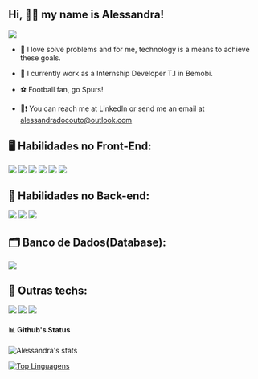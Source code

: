 
## Hi, ✌🏻 my name is Alessandra!  

<a href="https://www.linkedin.com/in/alessandradocouto"><img src="https://img.shields.io/badge/LinkedIn-0077B5?style=for-the-badge&logo=linkedin&logoColor=white"></a> 

- 📗 I love solve problems and for me, technology is a means to achieve these goals. 

- 💯 I currently work as a Internship Developer T.I in Bemobi. 

- ⚽️ Football fan, go Spurs!

- 📱❗ You can reach me at LinkedIn or send me an email at alessandradocouto@outlook.com



## 🖥 Habilidades no Front-End:


<img src="https://img.shields.io/badge/HTML5-E34F26?style=for-the-badge&logo=html5&logoColor=white">  <img src="https://img.shields.io/badge/CSS3-1572B6?style=for-the-badge&logo=css3&logoColor=white"> <img src="https://img.shields.io/badge/JavaScript-F7DF1E?style=for-the-badge&logo=javascript&logoColor=black">   <img src="https://img.shields.io/badge/Git-F05032?style=for-the-badge&logo=git&logoColor=white">
<img src="https://img.shields.io/badge/React-20232A?style=for-the-badge&logo=react&logoColor=61DAFB">
<img src="https://img.shields.io/badge/Material--UI-4285F4?style=for-the-badge&logo=mui&logoColor=white">


## 📝 Habilidades no Back-end:

<img src="https://img.shields.io/badge/Java-F22F46?style=for-the-badge&logo=openjdk&logoColor=003791">  
<img src="https://img.shields.io/badge/C%23-239120?style=for-the-badge&logo=c-sharp&logoColor=white">
<img src="https://img.shields.io/badge/.NET-5C2D91?style=for-the-badge&logo=.net&logoColor=white">


## 🗂 Banco de Dados(Database):


<img src="https://img.shields.io/badge/Mysql-FFBE00?style=for-the-badge&logo=mysql&logoColor=blue">

 
## 🔎 Outras techs:

 <img src="https://img.shields.io/badge/TypeScript-007ACC?style=for-the-badge&logo=typescript&logoColor=white">  <img src="https://img.shields.io/badge/Figma-30363D?style=for-the-badge&logo=figma&logoColor=#white">  <img src="https://img.shields.io/badge/Inkscape-000000?style=for-the-badge&logo=Inkscape&logoColor=white"> 



#### 📊 Github's Status

![Alessandra's stats](https://github-readme-stats.vercel.app/api?username=alessandradocouto&theme=dracula&show_icons=true)

[![Top Linguagens](https://github-readme-stats.vercel.app/api/top-langs/?username=alessandradocouto&layout=compact)](https://github.com/alessandradocouto/github-readme-stats)


